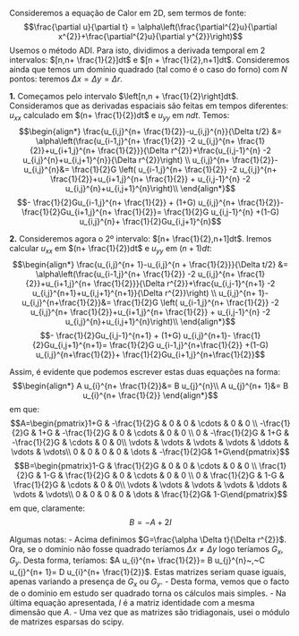 Consideremos a equação de Calor em 2D, sem termos de fonte:
$$\frac{\partial u}{\partial t} = \alpha\left(\frac{\partial^{2}u}{\partial x^{2}}+\frac{\partial^{2}u}{\partial y^{2}}\right)$$
Usemos o método ADI. Para isto, dividimos a derivada temporal em 2 intervalos: $[n,n+ \frac{1}{2}]dt$ e $[n + \frac{1}{2},n+1]dt$. 
Consideremos ainda que temos um domínio quadrado (tal como é o caso do forno) com $N$ pontos: teremos $\Delta x=\Delta y=\Delta r$.

**1.**
Começamos pelo intervalo $\left[n,n + \frac{1}{2}\right]dt$. Consideramos que as derivadas espaciais são feitas em tempos diferentes: $u_{xx}$ calculado em $(n+ \frac{1}{2})dt$ e $u_{yy}$ em $ndt$. Temos:
$$\begin{align*}
\frac{u_{i,j}^{n+ \frac{1}{2}}-u_{i,j}^{n}}{\Delta t/2} &= \alpha\left(\frac{u_{i-1,j}^{n+ \frac{1}{2}} -2 u_{i,j}^{n+ \frac{1}{2}}+u_{i+1,j}^{n+ \frac{1}{2}}}{\Delta r^{2}}+\frac{u_{i,j-1}^{n} -2 u_{i,j}^{n}+u_{i,j+1}^{n}}{\Delta r^{2}}\right) \\
u_{i,j}^{n+ \frac{1}{2}}-u_{i,j}^{n}&= \frac{1}{2}G \left( u_{i-1,j}^{n+ \frac{1}{2}} -2 u_{i,j}^{n+ \frac{1}{2}}+u_{i+1,j}^{n+ \frac{1}{2}} + u_{i,j-1}^{n} -2 u_{i,j}^{n}+u_{i,j+1}^{n}\right)\\
\end{align*}$$
$$- \frac{1}{2}Gu_{i-1,j}^{n+ \frac{1}{2}} + (1+G) u_{i,j}^{n+ \frac{1}{2}}- \frac{1}{2}Gu_{i+1,j}^{n+ \frac{1}{2}}= \frac{1}{2}G u_{i,j-1}^{n} +(1-G) u_{i,j}^{n}+ \frac{1}{2}Gu_{i,j+1}^{n}$$

**2.**
Consideremos agora o 2º intervalo: $[n+ \frac{1}{2},n+1]dt$. Iremos calcular $u_{xx}$ em $(n+ \frac{1}{2})dt$ e $u_{yy}$ em $(n+1)dt$:
$$\begin{align*}
\frac{u_{i,j}^{n+ 1}-u_{i,j}^{n + \frac{1}{2}}}{\Delta t/2} &= \alpha\left(\frac{u_{i-1,j}^{n+ \frac{1}{2}} -2 u_{i,j}^{n+ \frac{1}{2}}+u_{i+1,j}^{n+ \frac{1}{2}}}{\Delta r^{2}}+\frac{u_{i,j-1}^{n+1} -2 u_{i,j}^{n+1}+u_{i,j+1}^{n+1}}{\Delta r^{2}}\right) \\
u_{i,j}^{n+ 1}-u_{i,j}^{n+\frac{1}{2}}&= \frac{1}{2}G \left( u_{i-1,j}^{n+ \frac{1}{2}} -2 u_{i,j}^{n+ \frac{1}{2}}+u_{i+1,j}^{n+ \frac{1}{2}} + u_{i,j-1}^{n} -2 u_{i,j}^{n}+u_{i,j+1}^{n}\right)\\
\end{align*}$$
$$- \frac{1}{2}Gu_{i,j-1}^{n+1} + (1+G) u_{i,j}^{n+1}- \frac{1}{2}Gu_{i,j+1}^{n+1}= \frac{1}{2}G u_{i-1,j}^{n+\frac{1}{2}} +(1-G) u_{i,j}^{n+\frac{1}{2}}+ \frac{1}{2}Gu_{i+1,j}^{n+\frac{1}{2}}$$

Assim, é evidente que podemos escrever estas duas equações na forma:
$$\begin{align*}
A u_{i}^{n+ \frac{1}{2}}&= B u_{j}^{n}\\
A u_{j}^{n+ 1}&= B u_{i}^{n+ \frac{1}{2}}
\end{align*}$$
em que:
$$A=\begin{pmatrix}1+G & -\frac{1}{2}G & 0 & 0 & \cdots & 0 & 0 \\ -\frac{1}{2}G & 1+G & -\frac{1}{2}G & 0 & \cdots & 0 & 0 \\ 0 & -\frac{1}{2}G & 1+G & -\frac{1}{2}G & \cdots & 0  & 0\\ \vdots & \vdots & \vdots & \vdots & \ddots & \vdots  & \vdots\\ 0 & 0 & 0 & 0 & \dots & -\frac{1}{2}G&  1+G\end{pmatrix}$$
$$B=\begin{pmatrix}1-G & \frac{1}{2}G & 0 & 0 & \cdots & 0 & 0 \\ \frac{1}{2}G & 1-G & \frac{1}{2}G & 0 & \cdots & 0 & 0 \\ 0 & \frac{1}{2}G & 1-G & \frac{1}{2}G & \cdots & 0  & 0\\ \vdots & \vdots & \vdots & \vdots & \ddots & \vdots  & \vdots\\ 0 & 0 & 0 & 0 & \dots & \frac{1}{2}G&  1-G\end{pmatrix}$$
em que, claramente:
$$B = -A+2I$$

Algumas notas:
    - Acima definimos $G=\frac{\alpha \Delta t}{\Delta r^{2}}$. Ora, se o domínio não fosse quadrado teríamos $\Delta x\neq \Delta y$ logo teríamos $G_{x},G_{y}$. Desta forma, teríamos: $A u_{i}^{n+ \frac{1}{2}}= B u_{j}^{n}~,~C u_{j}^{n+ 1}= D u_{i}^{n+ \frac{1}{2}}$. Estas matrizes seriam quase iguais, apenas variando a presença de $G_{x}$ ou $G_{y}$.
    - Desta forma, vemos que o facto de o domínio em estudo ser quadrado torna os cálculos mais simples.
    - Na última equação apresentada, $I$ é a matriz identidade com a mesma dimensão que $A$.
    - Uma vez que as matrizes são tridiagonais, usei o módulo de matrizes esparsas do scipy.

